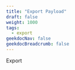 ```yaml
---
title: "Export Payload"
draft: false
weight: 1000
tags:
  - export
geekdocNav: false
geekdocBreadcrumb: false
---
```


Export